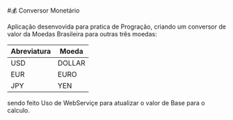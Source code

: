 #💰 Conversor Monetário

Aplicação desenvovida para pratica de Progração, criando um conversor de valor da Moedas Brasileira para outras três moedas:

|Abreviatura  |  Moeda    |
|-------------|-----------|
|     USD     |   DOLLAR  |
|     EUR     |    EURO   |
|     JPY     |    YEN    |

sendo feito Uso de WebServiçe para atualizar o valor de Base para o calculo.